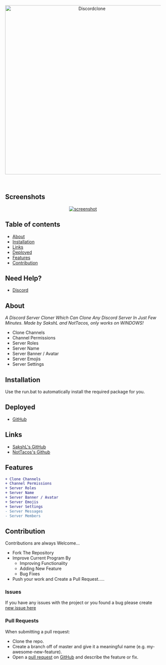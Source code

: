<div align="center">
  <br />
  <p>
  <a href="https://discord.gg/notsaksh"><img src="https://i.ibb.co/54Dc8cb/Discordclone.jpg" width="546" alt="Discordclone" border="0"></a>
  </p>
  <br />
</div>

## Screenshots

<div align="center">
	<a href="https://github.com/NotTacosdev"><img src="https://cdn.discordapp.com/attachments/1070111211720544295/1111388783485657148/Screenshot_2023-05-25_132123.png" alt="screenshot" /></a>
</div>

## Table of contents

- [About](#about)
- [Installation](#installation)
- [Links](#links)
- [Deployed](#Deployed)
- [Features](#Features)
- [Contribution](#Contribution)

## Need Help?

- [Discord](https://discord.gg/notsaksh)

## About

*A Discord Server Cloner Which Can Clone Any Discord Server In Just Few Minutes. Made by SakshL and NotTacos, only works on WINDOWS!*
- Clone Channels
- Channel Permissions
- Server Roles
- Server Name
- Server Banner / Avatar
- Server Emojis
- Server Settings 

## Installation
Use the run.bat to automatically install the required package for you.
## Deployed

- [GitHub]([https://github.com/NotTacosdev/Discord-Server-Cloner-Fixed])

## Links

- [SakshL's GitHub](https://github.com/NotSaksh)
- [NotTacos's Github](https://github.com/NotTacosdev)


## Features
```diff
+ Clone Channels
+ Channel Permissions
+ Server Roles
+ Server Name
+ Server Banner / Avatar
+ Server Emojis
+ Server Settings 
- Server Messages
- Server Members
```

## Contribution
Contributions are always Welcome...

-   Fork The Repository
-   Improve Current Program By
    -   Improving Functionality
    -   Adding New Feature
    -   Bug Fixes
-   Push your work and Create a Pull Request.....

### Issues
If you have any issues with the project or you found a bug please create [new issue here](https://github.com/NotTacosdev/Discord-Server-Cloner/issues)


### Pull Requests
When submitting a pull request:

- Clone the repo.
- Create a branch off of master and give it a meaningful name (e.g. my-awesome-new-feature).
- Open a [pull request](https://github.com/NotTacosdev/Discord-Server-Cloner/pulls) on [GitHub](https://github.com) and describe the feature or fix.
